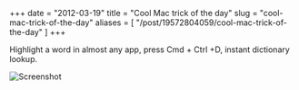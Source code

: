 +++
date = "2012-03-19"
title = "Cool Mac trick of the day"
slug = "cool-mac-trick-of-the-day"
aliases = [
    "/post/19572804059/cool-mac-trick-of-the-day"
]
+++

Highlight a word in almost any app, press Cmd + Ctrl +D, instant dictionary lookup.

![Screenshot](/images/20120319-screenshot.png)
